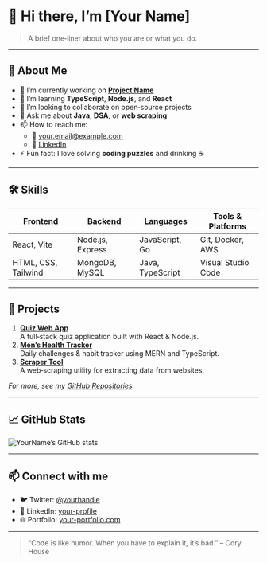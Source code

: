 <!--
  Profile README Template
  Replace all [PLACEHOLDER] text and URLs with your own information!
-->

# 👋 Hi there, I’m [Your Name]

> A brief one‑liner about who you are or what you do.

---

## 🚀 About Me

- 🔭 I’m currently working on **[Project Name](https://github.com/username/project)**  
- 🌱 I’m learning **TypeScript**, **Node.js**, and **React**  
- 👯 I’m looking to collaborate on open‑source projects  
- 💬 Ask me about **Java**, **DSA**, or **web scraping**  
- 📫 How to reach me:
  - 📧 [your.email@example.com](mailto:your.email@example.com)
  - 💼 [LinkedIn](https://www.linkedin.com/in/your-profile)
- ⚡ Fun fact: I love solving **coding puzzles** and drinking ☕

---

## 🛠️ Skills

| Frontend         | Backend          | Languages        | Tools & Platforms     |
| ---------------- | ---------------- | ---------------- | --------------------- |
| React, Vite      | Node.js, Express | JavaScript, Go   | Git, Docker, AWS      |
| HTML, CSS, Tailwind | MongoDB, MySQL | Java, TypeScript | Visual Studio Code    |

---

## 📂 Projects

1. **[Quiz Web App](https://github.com/username/quiz-app)**  
   A full‑stack quiz application built with React & Node.js.  
2. **[Men’s Health Tracker](https://github.com/username/health-app)**  
   Daily challenges & habit tracker using MERN and TypeScript.  
3. **[Scraper Tool](https://github.com/username/scraper)**  
   A web‑scraping utility for extracting data from websites.

_For more, see my [GitHub Repositories](https://github.com/username?tab=repositories)._

---

## 📈 GitHub Stats

![YourName’s GitHub stats](https://github-readme-stats.vercel.app/api?username=username&show_icons=true&theme=radical)

---

## 📫 Connect with me

- 🐦 Twitter: [@yourhandle](https://twitter.com/yourhandle)
- 💼 LinkedIn: [your-profile](https://www.linkedin.com/in/your-profile)
- 🌐 Portfolio: [your-portfolio.com](https://your-portfolio.com)

---

> “Code is like humor. When you have to explain it, it’s bad.” – Cory House




<!---
Debzoti/Debzoti is a ✨ special ✨ repository because its `README.md` (this file) appears on your GitHub profile.
You can click the Preview link to take a look at your changes.
--->
